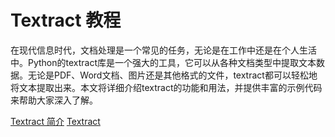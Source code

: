 # Textract 教程

<show-structure depth="2"/>


在现代信息时代，文档处理是一个常见的任务，无论是在工作中还是在个人生活中。Python的textract库是一个强大的工具，它可以从各种文档类型中提取文本数据。无论是PDF、Word文档、图片还是其他格式的文件，textract都可以轻松地将文本提取出来。本文将详细介绍textract的功能和用法，并提供丰富的示例代码来帮助大家深入了解。


<seealso>
<category ref="ref_docs">
    <a href="https://mp.weixin.qq.com/s/VgxEV943SOnYdI6uWE-wYg">Textract 简介</a>
</category>
<category ref="ref_github">
    <a href="https://github.com/deanmalmgren/textract">Textract</a>
</category>
<category ref="ref_issues">
</category>
<category ref="ref_hf"></category>
<category ref="ref_ms"></category>
</seealso>